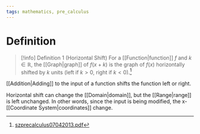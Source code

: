 ```yaml
---
tags: mathematics, pre_calculus
---
```


# Definition

> [!info] Definition 1 (Horizontal Shift)
> For a [[Function|function]] $f$ and $k \in \mathbb{R}$, the [[Graph|graph]] of $f(x + k)$ is the graph of $f(x)$ horizontally shifted by $k$ units (left if $k > 0$, right if $k < 0$).[^1]

[[Addition|Adding]] to the input of a function shifts the function left or right.

Horizontal shift can change the [[Domain|domain]], but the [[Range|range]] is left unchanged. In other words, since the input is being modified, the x-[[Coordinate System|coordinates]] change.

[^1]: [szprecalculus07042013.pdf](zotero://open-pdf/library/items/J3667KH4?page=133)